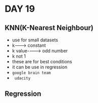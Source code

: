 # DAY 19
## KNN(K-Nearest Neighbour)
* use for small datasets 
* k---> constant
* k value----> odd number
* k  not 1
* these are for best conditions
* it can be use in regression
* ``google brain team``
* `` udacity``


## Regression
